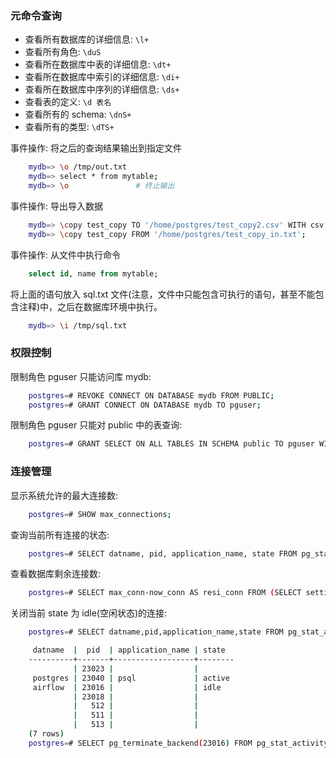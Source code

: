 
### 元命令查询

* 查看所有数据库的详细信息: `\l+`
* 查看所有角色: `\duS`
* 查看所在数据库中表的详细信息: `\dt+`
* 查看所在数据库中索引的详细信息: `\di+`
* 查看所在数据库中序列的详细信息: `\ds+`
* 查看表的定义: `\d 表名`
* 查看所有的 schema: `\dnS+`
* 查看所有的类型: `\dTS+`

事件操作: 将之后的查询结果输出到指定文件
```sh
    mydb=> \o /tmp/out.txt
    mydb=> select * from mytable;
    mydb=> \o               # 终止输出
```

事件操作: 导出导入数据
```sh
    mydb=> \copy test_copy TO '/home/postgres/test_copy2.csv' WITH csv header;
    mydb=> \copy test_copy FROM '/home/postgres/test_copy_in.txt';
```

事件操作: 从文件中执行命令
```sql
    select id, name from mytable;
```
将上面的语句放入 sql.txt 文件(注意，文件中只能包含可执行的语句，甚至不能包含注释)中，之后在数据库环境中执行。
```sh
    mydb=> \i /tmp/sql.txt
```

### 权限控制

限制角色 pguser 只能访问库 mydb:
```sh
    postgres=# REVOKE CONNECT ON DATABASE mydb FROM PUBLIC;
    postgres=# GRANT CONNECT ON DATABASE mydb TO pguser;
```

限制角色 pguser 只能对 public 中的表查询:
```sh
    postgres=# GRANT SELECT ON ALL TABLES IN SCHEMA public TO pguser WITH GRANT OPTION;
```


### 连接管理

显示系统允许的最大连接数:
```sh
    postgres=# SHOW max_connections;
```

查询当前所有连接的状态:
```sh
    postgres=# SELECT datname, pid, application_name, state FROM pg_stat_activity;
```

查看数据库剩余连接数:
```sh
    postgres=# SELECT max_conn-now_conn AS resi_conn FROM (SELECT setting::int8 AS max_conn, (SELECT count(*) FROM pg_stat_activity) AS now_conn FROM pg_settings WHERE name = 'max_connections') t;
```

关闭当前 state 为 idle(空闲状态)的连接:
```sh
    postgres=# SELECT datname,pid,application_name,state FROM pg_stat_activity;

     datname  |  pid  | application_name | state  
    ----------+-------+------------------+--------
              | 23023 |                  | 
     postgres | 23040 | psql             | active
     airflow  | 23016 |                  | idle
              | 23018 |                  | 
              |   512 |                  | 
              |   511 |                  | 
              |   513 |                  | 
    (7 rows)
    postgres=# SELECT pg_terminate_backend(23016) FROM pg_stat_activity;
```
